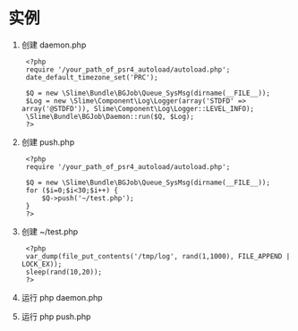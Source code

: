 # 实例

1. 创建 daemon.php

        <?php
        require '/your_path_of_psr4_autoload/autoload.php';
        date_default_timezone_set('PRC');
        
        $Q = new \Slime\Bundle\BGJob\Queue_SysMsg(dirname(__FILE__));
        $Log = new \Slime\Component\Log\Logger(array('STDFD' => array('@STDFD')), Slime\Component\Log\Logger::LEVEL_INFO);
        \Slime\Bundle\BGJob\Daemon::run($Q, $Log);
        ?>

2. 创建 push.php

        <?php
        require '/your_path_of_psr4_autoload/autoload.php';

        $Q = new \Slime\Bundle\BGJob\Queue_SysMsg(dirname(__FILE__));
        for ($i=0;$i<30;$i++) {
            $Q->push('~/test.php');
        }
        ?>

3. 创建 ~/test.php

        <?php
        var_dump(file_put_contents('/tmp/log', rand(1,1000), FILE_APPEND | LOCK_EX));
        sleep(rand(10,20));
        ?>

4. 运行 php daemon.php 

5. 运行 php push.php